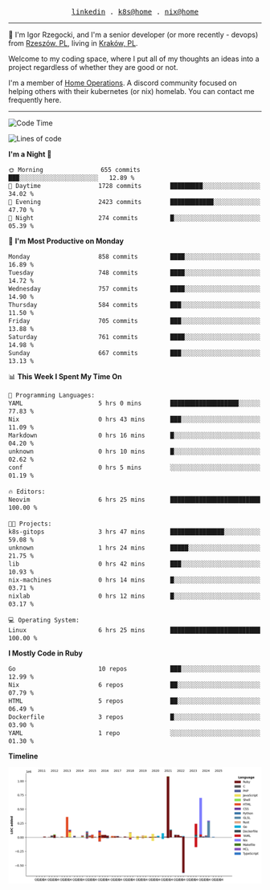 <p align="center">
  <samp>
    <a href="https://www.linkedin.com/in/ajgon">linkedin</a> .
    <a href="https://github.com/deedee-ops/k8s-gitops">k8s@home</a> .
    <a href="https://github.com/deedee-ops/nixlab">nix@home</a>
  </samp>
</p>

----------------------------------------------------------------

:wave: I'm Igor Rzegocki, and I'm a senior developer (or more recently - devops) from [Rzeszów, PL](https://en.wikipedia.org/wiki/Rzesz%C3%B3w), living in [Kraków, PL](https://en.wikipedia.org/wiki/Krak%C3%B3w).

Welcome to my coding space, where I put all of my thoughts an ideas into a project regardless of whether they are good or not.

I'm a member of [Home Operations](https://discord.gg/home-operations). A discord community focused on helping others with their kubernetes (or nix) homelab. You can contact me frequently here.

----------------------------------------------------------------

<!--START_SECTION:waka-->
![Code Time](http://img.shields.io/badge/Code%20Time-317%20hrs%200%20mins-blue)

![Lines of code](https://img.shields.io/badge/From%20Hello%20World%20I%27ve%20Written-4.1%20million%20lines%20of%20code-blue)

**I'm a Night 🦉** 

```text
🌞 Morning                655 commits         ███░░░░░░░░░░░░░░░░░░░░░░   12.89 % 
🌆 Daytime                1728 commits        █████████░░░░░░░░░░░░░░░░   34.02 % 
🌃 Evening                2423 commits        ████████████░░░░░░░░░░░░░   47.70 % 
🌙 Night                  274 commits         █░░░░░░░░░░░░░░░░░░░░░░░░   05.39 % 
```
📅 **I'm Most Productive on Monday** 

```text
Monday                   858 commits         ████░░░░░░░░░░░░░░░░░░░░░   16.89 % 
Tuesday                  748 commits         ████░░░░░░░░░░░░░░░░░░░░░   14.72 % 
Wednesday                757 commits         ████░░░░░░░░░░░░░░░░░░░░░   14.90 % 
Thursday                 584 commits         ███░░░░░░░░░░░░░░░░░░░░░░   11.50 % 
Friday                   705 commits         ███░░░░░░░░░░░░░░░░░░░░░░   13.88 % 
Saturday                 761 commits         ████░░░░░░░░░░░░░░░░░░░░░   14.98 % 
Sunday                   667 commits         ███░░░░░░░░░░░░░░░░░░░░░░   13.13 % 
```


📊 **This Week I Spent My Time On** 

```text
💬 Programming Languages: 
YAML                     5 hrs 0 mins        ███████████████████░░░░░░   77.83 % 
Nix                      0 hrs 43 mins       ███░░░░░░░░░░░░░░░░░░░░░░   11.09 % 
Markdown                 0 hrs 16 mins       █░░░░░░░░░░░░░░░░░░░░░░░░   04.20 % 
unknown                  0 hrs 10 mins       █░░░░░░░░░░░░░░░░░░░░░░░░   02.62 % 
conf                     0 hrs 5 mins        ░░░░░░░░░░░░░░░░░░░░░░░░░   01.19 % 

🔥 Editors: 
Neovim                   6 hrs 25 mins       █████████████████████████   100.00 % 

🐱‍💻 Projects: 
k8s-gitops               3 hrs 47 mins       ███████████████░░░░░░░░░░   59.08 % 
unknown                  1 hrs 24 mins       █████░░░░░░░░░░░░░░░░░░░░   21.75 % 
lib                      0 hrs 42 mins       ███░░░░░░░░░░░░░░░░░░░░░░   10.93 % 
nix-machines             0 hrs 14 mins       █░░░░░░░░░░░░░░░░░░░░░░░░   03.71 % 
nixlab                   0 hrs 12 mins       █░░░░░░░░░░░░░░░░░░░░░░░░   03.17 % 

💻 Operating System: 
Linux                    6 hrs 25 mins       █████████████████████████   100.00 % 
```

**I Mostly Code in Ruby** 

```text
Go                       10 repos            ███░░░░░░░░░░░░░░░░░░░░░░   12.99 % 
Nix                      6 repos             ██░░░░░░░░░░░░░░░░░░░░░░░   07.79 % 
HTML                     5 repos             ██░░░░░░░░░░░░░░░░░░░░░░░   06.49 % 
Dockerfile               3 repos             █░░░░░░░░░░░░░░░░░░░░░░░░   03.90 % 
YAML                     1 repo              ░░░░░░░░░░░░░░░░░░░░░░░░░   01.30 % 
```



**Timeline**

![Lines of Code chart](https://raw.githubusercontent.com/ajgon/ajgon/master/assets/bar_graph.png)


<!--END_SECTION:waka-->
